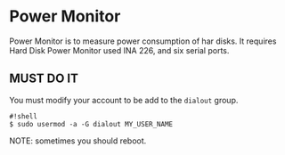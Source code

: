 # Power Monitor #

Power Monitor is to measure power consumption of har disks. It requires Hard Disk Power Monitor used INA 226, and six serial ports.

## MUST DO IT ##

You must modify your account to be add to the `dialout` group.

```
#!shell
$ sudo usermod -a -G dialout MY_USER_NAME
```

NOTE: sometimes you should reboot.
